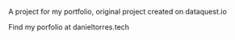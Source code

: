 A project for my portfolio, original project created on dataquest.io

Find my porfolio at danieltorres.tech
